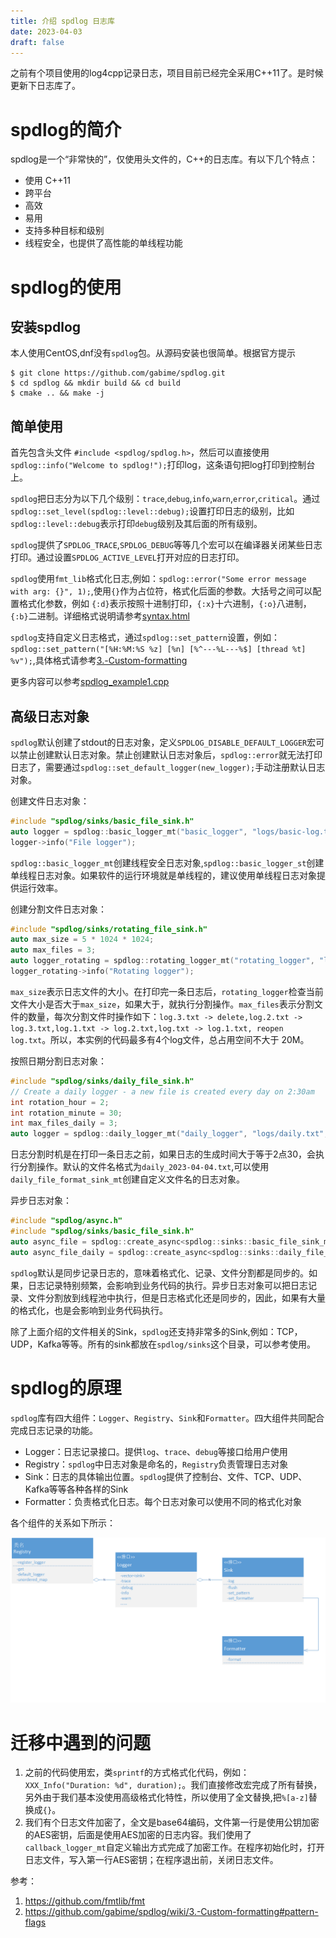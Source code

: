 ```yaml
---
title: 介绍 spdlog 日志库
date: 2023-04-03
draft: false
---
```


之前有个项目使用的log4cpp记录日志，项目目前已经完全采用C++11了。是时候更新下日志库了。

# spdlog的简介
spdlog是一个“非常快的”，仅使用头文件的，C++的日志库。有以下几个特点：
 - 使用 C++11
 - 跨平台
 - 高效
 - 易用
 - 支持多种目标和级别
 - 线程安全，也提供了高性能的单线程功能

# spdlog的使用

## 安装spdlog
本人使用CentOS,dnf没有`spdlog`包。从源码安装也很简单。根据官方提示
``` shell
$ git clone https://github.com/gabime/spdlog.git
$ cd spdlog && mkdir build && cd build
$ cmake .. && make -j
```

## 简单使用

首先包含头文件 `#include <spdlog/spdlog.h>`，然后可以直接使用`spdlog::info("Welcome to spdlog!");`打印log，这条语句把log打印到控制台上。

`spdlog`把日志分为以下几个级别：`trace`,`debug`,`info`,`warn`,`error`,`critical`。通过`spdlog::set_level(spdlog::level::debug);`设置打印日志的级别，比如`spdlog::level::debug`表示打印`debug`级别及其后面的所有级别。

`spdlog`提供了`SPDLOG_TRACE`,`SPDLOG_DEBUG`等等几个宏可以在编译器关闭某些日志打印。通过设置`SPDLOG_ACTIVE_LEVEL`打开对应的日志打印。

`spdlog`使用`fmt_lib`格式化日志,例如：`spdlog::error("Some error message with arg: {}", 1);`,使用`{}`作为占位符，格式化后面的参数。大括号之间可以配置格式化参数，例如 `{:d}`表示按照十进制打印，`{:x}`十六进制，`{:o}`八进制，`{:b}`二进制。详细格式说明请参考[syntax.html](https://fmt.dev/latest/syntax.html)

`spdlog`支持自定义日志格式，通过`spdlog::set_pattern`设置，例如：`spdlog::set_pattern("[%H:%M:%S %z] [%n] [%^---%L---%$] [thread %t] %v");`,具体格式请参考[3.-Custom-formatting](https://github.com/gabime/spdlog/wiki/3.-Custom-formatting#pattern-flags)

更多内容可以参考[spdlog_example1.cpp](spdlog_example1.cpp)

## 高级日志对象

`spdlog`默认创建了stdout的日志对象，定义`SPDLOG_DISABLE_DEFAULT_LOGGER`宏可以禁止创建默认日志对象。禁止创建默认日志对象后，`spdlog::error`就无法打印日志了，需要通过`spdlog::set_default_logger(new_logger);`手动注册默认日志对象。

创建文件日志对象：
```C++
#include "spdlog/sinks/basic_file_sink.h"
auto logger = spdlog::basic_logger_mt("basic_logger", "logs/basic-log.txt");
logger->info("File logger");
```

`spdlog::basic_logger_mt`创建线程安全日志对象,`spdlog::basic_logger_st`创建单线程日志对象。如果软件的运行环境就是单线程的，建议使用单线程日志对象提供运行效率。

创建分割文件日志对象：
```C++
#include "spdlog/sinks/rotating_file_sink.h"
auto max_size = 5 * 1024 * 1024;
auto max_files = 3;
auto logger_rotating = spdlog::rotating_logger_mt("rotating_logger", "logs/rotating.txt", max_size, max_files);
logger_rotating->info("Rotating logger");
```
`max_size`表示日志文件的大小。在打印完一条日志后，`rotating_logger`检查当前文件大小是否大于`max_size`，如果大于，就执行分割操作。`max_files`表示分割文件的数量，每次分割文件时操作如下：`log.3.txt -> delete,log.2.txt -> log.3.txt,log.1.txt -> log.2.txt,log.txt -> log.1.txt, reopen log.txt`。所以，本实例的代码最多有4个log文件，总占用空间不大于 20M。

按照日期分割日志对象：
```C++
#include "spdlog/sinks/daily_file_sink.h"
// Create a daily logger - a new file is created every day on 2:30am
int rotation_hour = 2;
int rotation_minute = 30;
int max_files_daily = 3;
auto logger = spdlog::daily_logger_mt("daily_logger", "logs/daily.txt", 2, 30, false, max_files_daily);
```
日志分割时机是在打印一条日志之前，如果日志的生成时间大于等于2点30，会执行分割操作。默认的文件名格式为`daily_2023-04-04.txt`,可以使用`daily_file_format_sink_mt`创建自定义文件名的日志对象。

异步日志对象：
```C++
#include "spdlog/async.h"
#include "spdlog/sinks/basic_file_sink.h"
auto async_file = spdlog::create_async<spdlog::sinks::basic_file_sink_mt>("async_file_logger", "logs/async_log.txt");
auto async_file_daily = spdlog::create_async<spdlog::sinks::daily_file_sink_mt>("async_file_logger_daily", "logs/async_log_daily.txt", 2, 30);
```
`spdlog`默认是同步记录日志的，意味着格式化、记录、文件分割都是同步的。如果，日志记录特别频繁，会影响到业务代码的执行。异步日志对象可以把日志记录、文件分割放到线程池中执行，但是日志格式化还是同步的，因此，如果有大量的格式化，也是会影响到业务代码执行。

除了上面介绍的文件相关的Sink，`spdlog`还支持非常多的Sink,例如：TCP，UDP，Kafka等等。所有的sink都放在`spdlog/sinks`这个目录，可以参考使用。

# spdlog的原理
`spdlog`库有四大组件：`Logger`、`Registry`、`Sink`和`Formatter`。四大组件共同配合完成日志记录的功能。

- Logger：日志记录接口。提供`log`、`trace`、`debug`等接口给用户使用
- Registry：`spdlog`中日志对象是命名的，`Registry`负责管理日志对象
- Sink：日志的具体输出位置。`spdlog`提供了控制台、文件、TCP、UDP、Kafka等等各种各样的Sink
- Formatter：负责格式化日志。每个日志对象可以使用不同的格式化对象

各个组件的关系如下所示：

![spdlog uml](spdlog_uml.png)

# 迁移中遇到的问题

1. 之前的代码使用宏，类`sprintf`的方式格式化代码，例如：`XXX_Info("Duration: %d", duration);`。我们直接修改宏完成了所有替换，另外由于我们基本没使用高级格式化特性，所以使用了全文替换,把`%[a-z]`替换成`{}`。
2. 我们有个日志文件加密了，全文是base64编码，文件第一行是使用公钥加密的AES密钥，后面是使用AES加密的日志内容。我们使用了`callback_logger_mt`自定义输出方式完成了加密工作。在程序初始化时，打开日志文件，写入第一行AES密钥；在程序退出前，关闭日志文件。

参考：
1. https://github.com/fmtlib/fmt
2. https://github.com/gabime/spdlog/wiki/3.-Custom-formatting#pattern-flags
